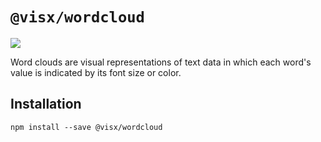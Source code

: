 # `@visx/wordcloud`

<a title="@visx/wordcloud npm downloads" href="https://www.npmjs.com/package/@visx/wordcloud">
  <img src="https://img.shields.io/npm/dm/@visx/wordcloud.svg?style=flat-square" />
</a>

Word clouds are visual representations of text data in which each word's value is indicated by its
font size or color.

## Installation

```
npm install --save @visx/wordcloud
```
